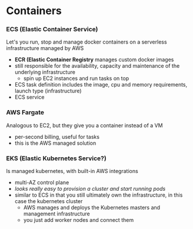 # Containers
### ECS (Elastic Container Service)
Let's you run, stop and manage docker containers on a serverless infrastructure managed by AWS
- **ECR (Elastic Container Registry** manages custom docker images
- still responsible for the availability, capacity and maintenance of the underlying infrastructure
  - spin up EC2 instances and run tasks on top
- ECS task definition includes the image, cpu and memory requirements, launch type (infrastructure)
- ECS service

### AWS Fargate
Analogous to EC2, but they give you a container instead of a VM
- per-second billing, useful for tasks
- this is the AWS managed solution

### EKS (Elastic Kubernetes Service?)
Is managed kubernetes, with built-in AWS integrations
- multi-AZ control plane
- *looks really easy to provision a cluster and start running pods*
- similar to ECS in that you still ultimately own the infrastructure, in this case the kubernetes cluster
  - AWS manages and deploys the Kubernetes masters and management infrastructure
  - you just add worker nodes and connect them
